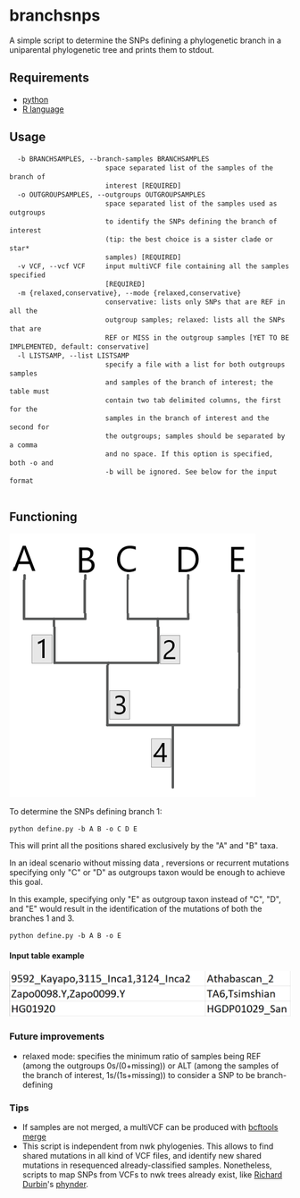 # branchsnps

A simple script to determine the SNPs defining a phylogenetic branch in a uniparental phylogenetic tree and prints them to stdout.

## Requirements
* [python](https://www.python.org/)
* [R language](https://www.r-project.org/) 


## Usage
```
  -b BRANCHSAMPLES, --branch-samples BRANCHSAMPLES
                        space separated list of the samples of the branch of
                        interest [REQUIRED]
  -o OUTGROUPSAMPLES, --outgroups OUTGROUPSAMPLES
                        space separated list of the samples used as outgroups
                        to identify the SNPs defining the branch of interest
                        (tip: the best choice is a sister clade or star*
                        samples) [REQUIRED]
  -v VCF, --vcf VCF     input multiVCF file containing all the samples specified
                        [REQUIRED]
  -m {relaxed,conservative}, --mode {relaxed,conservative}
                        conservative: lists only SNPs that are REF in all the
                        outgroup samples; relaxed: lists all the SNPs that are
                        REF or MISS in the outgroup samples [YET TO BE IMPLEMENTED, default: conservative]
  -l LISTSAMP, --list LISTSAMP
                        specify a file with a list for both outgroups samples
                        and samples of the branch of interest; the table must
                        contain two tab delimited columns, the first for the
                        samples in the branch of interest and the second for
                        the outgroups; samples should be separated by a comma
                        and no space. If this option is specified, both -o and
                        -b will be ignored. See below for the input format
                        
 ```

## Functioning

![branch](https://github.com/ltcrod/branchsnps/blob/main/pic/treebranch.png)

To determine the SNPs defining branch 1: 
```
python define.py -b A B -o C D E
```
This will print all the positions shared exclusively by the "A" and "B" taxa. 

In an ideal scenario without missing data , reversions or recurrent mutations specifying only "C" or "D" as outgroups taxon would be enough to achieve this goal. 

In this example, specifying only "E" as outgroup taxon instead of "C", "D", and "E" would result in the identification of the mutations of both the branches 1 and 3. 
```
python define.py -b A B -o E
```

#### Input table example
![inputtable](https://github.com/ltcrod/branchsnps/blob/main/pic/table.png)




### Future improvements 

* relaxed mode: specifies the minimum ratio of samples being REF (among the outgroups 0s/(0+missing)) or ALT (among the samples of the branch of interest, 1s/(1s+missing)) to consider a SNP to be branch-defining

### Tips

* If samples are not merged, a multiVCF can be produced with [bcftools merge](http://samtools.github.io/bcftools/bcftools.html#merge)
* This script is independent from nwk phylogenies. This allows to find shared mutations in all kind of VCF files, and identify new shared mutations in resequenced already-classified samples. Nonetheless, scripts to map SNPs from VCFs to nwk  trees already exist, like [Richard Durbin](https://github.com/richarddurbin)'s [phynder](https://github.com/richarddurbin/phynder).
